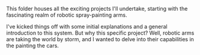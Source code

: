 This folder houses all the exciting projects I'll undertake, starting with the fascinating realm of robotic spray-painting arms.

I've kicked things off with some initial explanations and a general introduction to this system. But why this specific project? Well, robotic arms are taking the world by storm, and I wanted to delve into their capabilities in the painting the cars.
